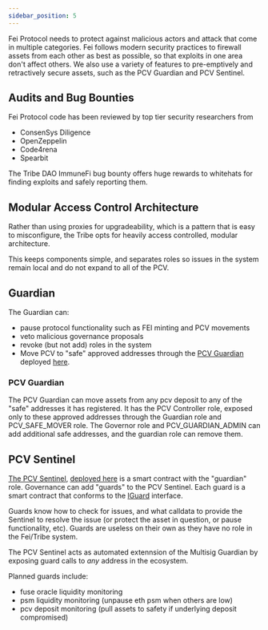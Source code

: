 ```yaml
---
sidebar_position: 5
---
```


Fei Protocol needs to protect against malicious actors and attack that come in multiple categories. Fei follows modern security practices to firewall assets from each other as best as possible, so that exploits in one area don't affect others. We also use a variety of features to pre-emptively and retractively secure assets, such as the PCV Guardian and PCV Sentinel.

## Audits and Bug Bounties
Fei Protocol code has been reviewed by top tier security researchers from 
- ConsenSys Diligence
- OpenZeppelin
- Code4rena
- Spearbit

The Tribe DAO ImmuneFi bug bounty offers huge rewards to whitehats for finding exploits and safely reporting them.

## Modular Access Control Architecture
Rather than using proxies for upgradeability, which is a pattern that is easy to misconfigure, the Tribe opts for heavily access controlled, modular architecture.

This keeps components simple, and separates roles so issues in the system remain local and do not expand to all of the PCV.

## Guardian

The Guardian can:
* pause protocol functionality such as FEI minting and PCV movements
* veto malicious governance proposals
* revoke (but not add) roles in the system
* Move PCV to "safe" approved addresses through the [PCV Guardian](https://github.com/fei-protocol/fei-protocol-core/blob/develop/contracts/pcv/PCVGuardian.sol) deployed [here](https://etherscan.io/address/0x2D1b1b509B6432A73e3d798572f0648f6453a5D9#code).

### PCV Guardian
The PCV Guardian can move assets from any pcv deposit to any of the "safe" addresses it has registered. It has the PCV Controller role, exposed only to these approved addresses through the Guardian role and PCV_SAFE_MOVER role. The Governor role and PCV_GUARDIAN_ADMIN can add additional safe addresses, and the guardian role can remove them.

## PCV Sentinel

[The PCV Sentinel](https://github.com/fei-protocol/fei-protocol-core/blob/develop/contracts/sentinel/PCVSentinel.sol), [deployed here](https://etherscan.io/address/0xC297705Acf50134d256187c754B92FA37826C019#code) is a smart contract with the "guardian" role. Governance can add "guards" to the PCV Sentinel. Each guard is a smart contract that conforms to the [IGuard](https://github.com/fei-protocol/fei-protocol-core/blob/develop/contracts/sentinel/IGuard.sol) interface.

Guards know how to check for issues, and what calldata to provide the Sentinel to resolve the issue (or protect the asset in question, or pause functionality, etc). Guards are useless on their own as they have no role in the Fei/Tribe system.

The PCV Sentinel acts as automated extennsion of the Multisig Guardian by exposing guard calls to *any* address in the ecosystem.

Planned guards include:
- fuse oracle liquidity monitoring
- psm liquidity monitoring (unpause eth psm when others are low)
- pcv deposit monitoring (pull assets to safety if underlying deposit compromised)
